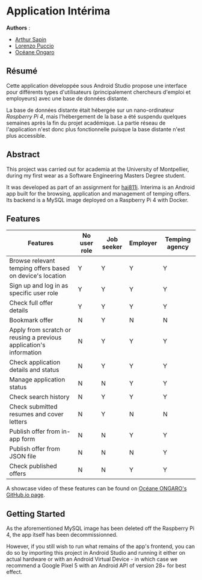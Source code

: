 # Application Intérima
**Authors** :
  - [Arthur Sapin](https://github.com/a-sapin)
  - [Lorenzo Puccio](https://gitlab.com/StOil-L)
  - [Océane Ongaro](https://github.com/AlyssaShep)

## Résumé
Cette application développée sous Android Studio propose une interface pour différents types d'utilisateurs (principalement chercheurs d'emploi et employeurs) avec une base de données distante.

La base de données distante était hébergée sur un nano-ordinateur *Raspberry Pi 4*, mais l'hébergement de la base a été suspendu quelques semaines après la fin du projet académique. La partie réseau de l'application n'est donc plus fonctionnelle puisque la base distante n'est plus accessible.

## Abstract

This project was carried out for academia at the University of Montpellier, during my first wear as a Software Engineering Masters Degree student.

It was developed as part of an assignment for [hai811i](https://mcc.umontpellier.fr/?q=node/63768).
Interima is an Android app built for the browsing, application and management of temping offers. Its backend is a MySQL image deployed on a Raspberry Pi 4 with Docker.

## Features

| **Features**                                                       | **No user role** | **Job seeker** | **Employer** | **Temping agency** |
|--------------------------------------------------------------------|------------------|----------------|--------------|--------------------|
| Browse relevant temping offers based on device's location          |         Y        |        Y       |       Y      |          Y         |
| Sign up and log in as specific user role                           |         Y        |        Y       |       Y      |          Y         |
| Check full offer details                                           |         Y        |        Y       |       Y      |          Y         |
| Bookmark offer                                                     |         N        |        Y       |       N      |          N         |
| Apply from scratch or reusing a previous application's information |         N        |        Y       |       Y      |          Y         |
| Check application details and status                               |         N        |        Y       |       Y      |          Y         |
| Manage application status                                          |         N        |        N       |       Y      |          Y         |
| Check search history                                               |         N        |        Y       |       Y      |          Y         |
| Check submitted resumes and cover letters                          |         N        |        Y       |       N      |          N         |
| Publish offer from in-app form                                     |         N        |        N       |       Y      |          Y         |
| Publish offer from JSON file                                       |         N        |        N       |       N      |          Y         |
| Check published offers                                             |         N        |        N       |       Y      |          Y         |

A showcase video of these features can be found on [Océane ONGARO's GitHub.io page](https://oceaneongaro.github.io/post/interima/montage.mp4).

## Getting Started

As the aforementioned MySQL image has been deleted off the Raspberry Pi 4, the app itself has been decommissionned.

However, if you still wish to run what remains of the app's frontend, you can do so by importing this project in Android Studio and running it either on actual hardware or with an Android Virtual Device - in which case we recommend a Google Pixel 5 with an Android API of version 28+ for best effect.
